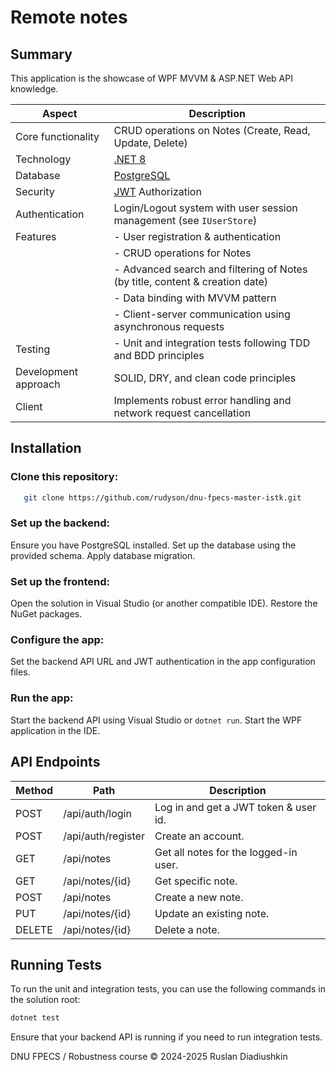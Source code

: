# Remote notes

## Summary

This application is the showcase of WPF MVVM & ASP.NET Web API knowledge.

| Aspect | Description |
| ------ | ----------- |
| Core functionality | CRUD operations on Notes (Create, Read, Update, Delete) |
| Technology | [.NET 8](https://dotnet.microsoft.com/en-us/)|
| Database | [PostgreSQL](https://www.postgresql.org/)|
| Security |  [JWT](https://jwt.io/) Authorization|
| Authentication | Login/Logout system with user session management (see `IUserStore`) |
| Features | - User registration & authentication |
|          | - CRUD operations for Notes |
|          | - Advanced search and filtering of Notes (by title, content & creation date) |
|          | - Data binding with MVVM pattern |
|          | - Client-server communication using asynchronous requests |
| Testing | - Unit and integration tests following TDD and BDD principles |
| Development approach | SOLID, DRY, and clean code principles |
| Client | Implements robust error handling and network request cancellation |

## Installation

### Clone this repository:
```bash
   git clone https://github.com/rudyson/dnu-fpecs-master-istk.git
```

### Set up the backend:
Ensure you have PostgreSQL installed.
Set up the database using the provided schema.
Apply database migration.

### Set up the frontend:
Open the solution in Visual Studio (or another compatible IDE).
Restore the NuGet packages.

### Configure the app:
Set the backend API URL and JWT authentication in the app configuration files.

### Run the app:
Start the backend API using Visual Studio or `dotnet run`.
Start the WPF application in the IDE.

## API Endpoints

| Method | Path | Description |
| - | - | - |
| POST | /api/auth/login |  Log in and get a JWT token & user id. |
| POST | /api/auth/register |  Create an account. |
| GET | /api/notes |  Get all notes for the logged-in user. |
| GET | /api/notes/{id} |  Get specific note. |
| POST | /api/notes |  Create a new note.|
| PUT | /api/notes/{id} | Update an existing note.|
| DELETE | /api/notes/{id} | Delete a note.|

## Running Tests

To run the unit and integration tests, you can use the following commands in the solution root:

```bash
dotnet test
```

Ensure that your backend API is running if you need to run integration tests.

DNU FPECS / Robustness course
© 2024-2025 Ruslan Diadiushkin

